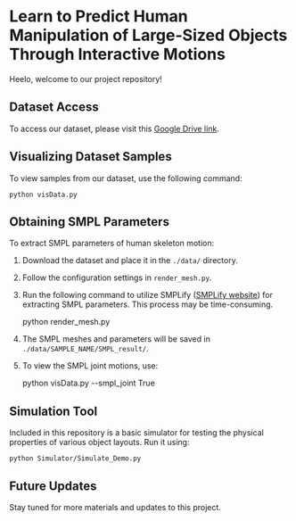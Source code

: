 # Learn to Predict Human Manipulation of Large-Sized Objects Through Interactive Motions

Heelo, welcome to our project repository!

## Dataset Access

To access our dataset, please visit this [Google Drive link](https://drive.google.com/drive/folders/174k-o7UFuIZg8BsZRbDGcAbVskKsF36r?usp=sharing).

## Visualizing Dataset Samples

To view samples from our dataset, use the following command:


    python visData.py


## Obtaining SMPL Parameters

To extract SMPL parameters of human skeleton motion:

1. Download the dataset and place it in the `./data/` directory.
2. Follow the configuration settings in `render_mesh.py`.
3. Run the following command to utilize SMPLify ([SMPLify website](https://smplify.is.tue.mpg.de)) for extracting SMPL parameters. This process may be time-consuming.

    
    python render_mesh.py
    

4. The SMPL meshes and parameters will be saved in `./data/SAMPLE_NAME/SMPL_result/`.
5. To view the SMPL joint motions, use:

    
    python visData.py --smpl_joint True
    

## Simulation Tool

Included in this repository is a basic simulator for testing the physical properties of various object layouts. Run it using:


    python Simulator/Simulate_Demo.py

## Future Updates

Stay tuned for more materials and updates to this project.
